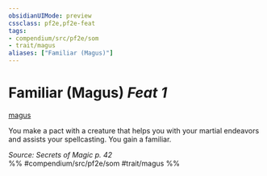 ```yaml
---
obsidianUIMode: preview
cssclass: pf2e,pf2e-feat
tags:
- compendium/src/pf2e/som
- trait/magus
aliases: ["Familiar (Magus)"]
---
```

# Familiar (Magus)  *Feat 1*  
[magus](../../rules/traits/magus-som.md)  


You make a pact with a creature that helps you with your martial endeavors and assists your spellcasting. You gain a familiar.

*Source: Secrets of Magic p. 42*  
%% #compendium/src/pf2e/som #trait/magus %%